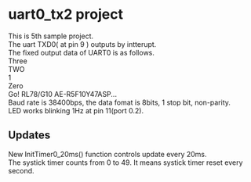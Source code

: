 # uart0_tx2 project  
This is 5th sample project.  
The uart TXD0( at pin 9 ) outputs by intterupt.  
The fixed output data of UART0 is as follows.  
Three  
TWO  
1  
Zero  
Go! RL78/G10 AE-R5F10Y47ASP...  
Baud rate is 38400bps, the data fomat is 8bits, 1 stop bit, non-parity.  
LED works blinking 1Hz at pin 11(port 0.2).  
## Updates
New InitTimer0_20ms() function controls update every 20ms.    
The systick timer counts from 0 to 49. It means systick timer reset every second.  

